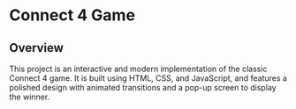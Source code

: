 # Connect 4 Game

## Overview

This project is an interactive and modern implementation of the classic Connect 4 game. It is built using HTML, CSS, and JavaScript, and features a polished design with animated transitions and a pop-up screen to display the winner.
